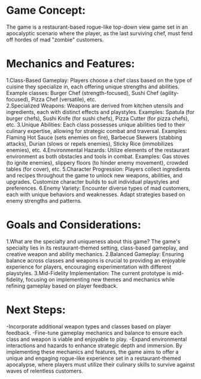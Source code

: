 <h1>Game Concept: </h1>
<p>The game is a restaurant-based rogue-like top-down view game set in an apocalyptic scenario where the player, as the last surviving chef, must fend off hordes of mad "zombie" customers. </p>
<h1>Mechanics and Features: </h1>
<p>1.Class-Based Gameplay: Players choose a chef class based on the type of cuisine they specialize in, each offering unique strengths and abilities. Example classes: Burger Chef (strength-focused), Sushi Chef (agility-focused), Pizza Chef (versatile), etc. <br>
2.Specialized Weapons: Weapons are derived from kitchen utensils and ingredients, each with distinct effects and playstyles. Examples: Spatula (for burger chefs), Sushi Knife (for sushi chefs), Pizza Cutter (for pizza chefs), etc. 
3.Unique Abilities: Each class possesses unique abilities tied to their culinary expertise, allowing for strategic combat and traversal. Examples: Flaming Hot Sauce (sets enemies on fire), Barbecue Skewers (stabbing attacks), Durian (slows or repels enemies), Sticky Rice (immobilizes enemies), etc. 
4.Environmental Hazards: Utilize elements of the restaurant environment as both obstacles and tools in combat. Examples: Gas stoves (to ignite enemies), slippery floors (to hinder enemy movement), crowded tables (for cover), etc.
5.Character Progression: Players collect ingredients and recipes throughout the game to unlock new weapons, abilities, and upgrades. Customize character builds to suit individual playstyles and preferences. 
6.Enemy Variety: Encounter diverse types of mad customers, each with unique behaviors and weaknesses. Adapt strategies based on enemy strengths and patterns. 
</p>
<h1>Goals and Considerations:</h1>
<p>1.What are the specialty and uniqueness about this game? The game's specialty lies in its restaurant-themed setting, class-based gameplay, and creative weapon and ability mechanics. 
2.Balanced Gameplay: Ensuring balance across classes and weapons is crucial to providing an enjoyable experience for players, encouraging experimentation with different playstyles.
3.Mid-Fidelity Implementation: The current prototype is mid-fidelity, focusing on implementing new themes and mechanics while refining gameplay based on player feedback. 
</p>
<h1>Next Steps: </h1>
<p>-Incorporate additional weapon types and classes based on player feedback.
-Fine-tune gameplay mechanics and balance to ensure each class and weapon is viable and enjoyable to play. 
-Expand environmental interactions and hazards to enhance strategic depth and immersion. 
By implementing these mechanics and features, the game aims to offer a unique and engaging rogue-like experience set in a restaurant-themed apocalypse, where players must utilize their culinary skills to survive against waves of relentless customers.
</p>

